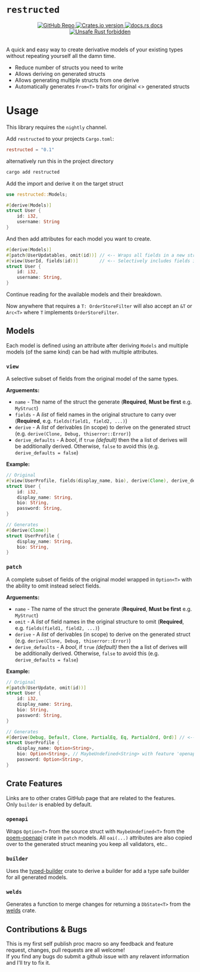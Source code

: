 # `restructed`

<!-- Credit to poem crate for this readme.md section! I love that crate! -->
<div align="center">
  <a href="https://github.com/NexRX/restructed">
    <img src="https://img.shields.io/badge/GitHub-100000?style=for-the-badge&logo=github&logoColor=white"
      alt="GitHub Repo" />
  </a>
  <!-- Crates version -->
  <a href="https://crates.io/crates/restructed">
    <img src="https://img.shields.io/crates/v/restructed.svg?style=flat-square"
    alt="Crates.io version" />
  </a>
  <!-- docs.rs docs -->
  <a href="https://docs.rs/restructed">
    <img src="https://img.shields.io/badge/restructed.svg?style=flat-square"
      alt="docs.rs docs" />
  </a>
  <a href="https://github.com/rust-secure-code/safety-dance/">
    <img src="https://img.shields.io/badge/unsafe-forbidden-success.svg?style=flat-square"
      alt="Unsafe Rust forbidden" />
  </a>
</div>
<br/>

A quick and easy way to create derivative models of your existing types without repeating yourself all the damn time. <br/>

- Reduce number of structs you need to write
- Allows deriving on generated structs
- Allows generating multiple structs from one derive
- Automatically generates `From<T>` traits for original <> generated structs

# Usage

This library requires the `nightly` channel.

Add `restructed` to your projects `Cargo.toml`:

```toml
restructed = "0.1"
```

alternatively run this in the project directory

```sh
cargo add restructed
```

Add the import and derive it on the target struct

```rust
use restructed::Models;

#[derive(Models)]
struct User {
    id: i32,
    username: String
}

```

And then add attributes for each model you want to create.

```rust
#[derive(Models)]
#[patch(UserUpdatables, omit(id))] // <-- Wraps all fields in a new struct with Option
#[view(UserId, fields(id))]        // <-- Selectively includes fields in a new struct
struct User {
    id: i32,
    username: String,
}
```

Continue reading for the available models and their breakdown.

Now anywhere that requires a `T: OrderStoreFilter` will also accept an `&T` or `Arc<T>` where `T` implements `OrderStoreFilter`.

## Models

Each model is defined using an attribute after deriving `Models` and multiple models (of the same kind) can be had with multiple attributes.

### `view`

A selective subset of fields from the original model of the same types.

**Arguements:**

- `name` - The name of the struct the generate (**Required**, **Must be first** e.g. `MyStruct`)
- `fields` - A _list_ of field names in the original structure to carry over (**Required**, e.g. `fields(field1, field2, ...)`)
- `derive` - A _list_ of derivables (in scope) to derive on the generated struct (e.g. `derive(Clone, Debug, thiserror::Error)`)
- `derive_defaults` - A _bool_, if `true` _(default)_ then the a list of derives will be additionally derived. Otherwise, `false` to avoid this (e.g. `derive_defaults = false`)

**Example:**

```rust
// Original
#[view(UserProfile, fields(display_name, bio), derive(Clone), derive_defaults = false)]
struct User {
    id: i32,
    display_name: String,
    bio: String,
    password: String,
}

// Generates
#[derive(Clone)]
struct UserProfile {
    display_name: String,
    bio: String,
}
```

### `patch`

A complete subset of fields of the original model wrapped in `Option<T>` with the ability to omit instead select fields.

**Arguements:**

- `name` - The name of the struct the generate (**Required**, **Must be first** e.g. `MyStruct`)
- `omit` - A _list_ of field names in the original structure to omit (**Required**, e.g. `fields(field1, field2, ...)`)
- `derive` - A _list_ of derivables (in scope) to derive on the generated struct (e.g. `derive(Clone, Debug, thiserror::Error)`)
- `derive_defaults` - A _bool_, if `true` _(default)_ then the a list of derives will be additionally derived. Otherwise, `false` to avoid this (e.g. `derive_defaults = false`)

**Example:**

```rust
// Original
#[patch(UserUpdate, omit(id))]
struct User {
    id: i32,
    display_name: String,
    bio: String,
    password: String,
}

// Generates
#[derive(Debug, Default, Clone, PartialEq, Eq, PartialOrd, Ord)] // <-- Default derives (when *not* disabled)
struct UserProfile {
    display_name: Option<String>,
    bio: Option<String>, // MaybeUndefined<String> with feature 'openapi'
    password: Option<String>,
}
```

## Crate Features

Links are to other crates GitHub page that are related to the features.<br/>
Only `builder` is enabled by default.

### `openapi`

Wraps `Option<T>` from the source struct with `MaybeUndefined<T>` from the [poem-openapi](https://github.com/poem-web/poem/tree/master/poem-openapi) crate in `patch` models. All `oai(...)` attributes are also copied over to the generated struct meaning you keep all validators, etc..

### `builder`

Uses the [typed-builder](https://github.com/idanarye/rust-typed-builder) crate to derive a builder for add a type safe builder for all generated models.

### `welds`

Generates a function to merge changes for returning a `DbState<T>` from the [welds](https://github.com/weldsorm/welds) crate.

## Contributions & Bugs

This is my first self publish proc macro so any feedback and feature request, changes, pull requests are all welcome! <br/>
If you find any bugs do submit a github issue with any relavent information and I'll try to fix it.
